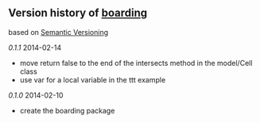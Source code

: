 ## Version history of [boarding](http://pub.dartlang.org/packages/boarding)

based on [Semantic Versioning](http://semver.org/)

*0.1.1* 2014-02-14

+ move return false to the end of the intersects method in the model/Cell class
+ use var for a local variable in the ttt example

*0.1.0* 2014-02-10

+ create the boarding package

